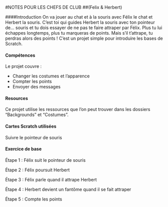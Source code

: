 #NOTES POUR LES CHEFS DE CLUB
##(Felix & Herbert)

####Introduction
On va jouer au chat et à la souris avec Félix le chat et Herbert la souris. C’est toi qui guides Herbert la souris avec ton pointeur de... souris et tu dois essayer de ne pas te faire attraper par Félix. Plus tu lui échappes longtemps, plus tu marqueras de points. Mais s’il t’attrape, tu perdras alors des points ! C’est un projet simple pour introduire les bases de Scratch.

#### Compétences
Le projet couvre :
* Changer les costumes et l’apparence
* Compter les points
* Envoyer des messages 

#### Resources
Ce projet utilise les ressources que l’on peut trouver dans les dossiers “Backgrounds” et “Costumes”.

#### Cartes Scratch utilisées
Suivre le pointeur de souris

#### Exercice de base
Étape 1 : Félix suit le pointeur de souris

Étape 2 : Félix poursuit Herbert

Étape 3 : Félix parle quand il attrape Herbert

Étape 4 : Herbert devient un fantôme quand il se fait attraper

Étape 5 : Compte les points

